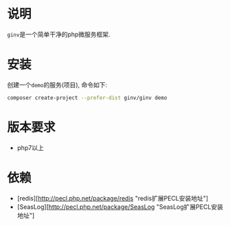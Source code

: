 # 说明
`ginv`是一个简单干净的php微服务框架.

# 安装
创建一个`demo`的服务(项目), 命令如下:
```bash
composer create-project --prefer-dist ginv/ginv demo
```
# 版本要求
* php7以上

# 依赖
* [redis][http://pecl.php.net/package/redis "redis扩展PECL安装地址"]
* [SeasLog][http://pecl.php.net/package/SeasLog "SeasLog扩展PECL安装地址"]
